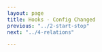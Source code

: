 ```yaml
---
layout: page
title: Hooks - Config Changed
previous: "../2-start-stop"
next: "../4-relations"

---
```

